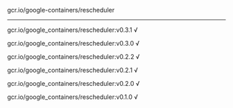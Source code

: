 gcr.io/google-containers/rescheduler 

----
gcr.io/google_containers/rescheduler:v0.3.1 √

gcr.io/google_containers/rescheduler:v0.3.0 √

gcr.io/google_containers/rescheduler:v0.2.2 √

gcr.io/google_containers/rescheduler:v0.2.1 √

gcr.io/google_containers/rescheduler:v0.2.0 √

gcr.io/google_containers/rescheduler:v0.1.0 √

